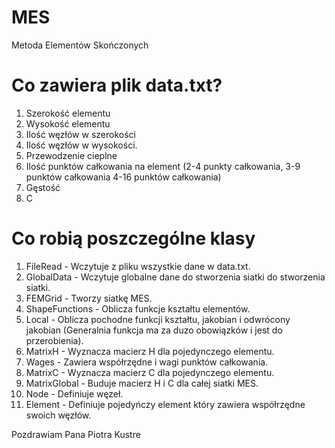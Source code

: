 # MES
Metoda Elementów Skończonych  
# Co zawiera plik data.txt?  
1. Szerokość elementu
2. Wysokość elementu
3. Ilość węzłów w szerokości
4. Ilość węzłów w wysokości.
5. Przewodzenie cieplne
6. Ilość punktów całkowania na element (2-4 punkty całkowania, 3-9 punktów całkowania 4-16 punktów całkowania)
7. Gęstość
8. C
# Co robią poszczególne klasy  
1. FileRead - Wczytuje z pliku wszystkie dane w data.txt.  
2. GlobalData - Wczytuje globalne dane do stworzenia siatki do stworzenia siatki.  
3. FEMGrid - Tworzy siatkę MES.  
4. ShapeFunctions - Oblicza funkcje kształtu elementów.  
5. Local - Oblicza pochodne funkcji kształtu, jakobian i odwrócony jakobian (Generalnia funkcja ma za duzo obowiązków i jest do przerobienia).  
6. MatrixH - Wyznacza macierz H dla pojedynczego elementu.  
7. Wages - Zawiera współrzędne i wagi punktów całkowania.  
8. MatrixC - Wyznacza macierz C dla pojedynczego elementu.  
9. MatrixGlobal - Buduje macierz H i C dla całej siatki MES.  
10. Node - Definiuje węzeł.  
11. Element - Definiuje pojedyńczy element który zawiera współrzędne swoich węzłów.  

Pozdrawiam Pana Piotra Kustre
